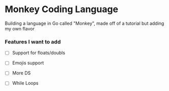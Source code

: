 # Monkey Coding Language

Building a language in Go called "Monkey", made off of a tutorial but adding my own flavor




### Features I want to add

- [ ] Support for floats/doubls
- [ ] Emojis support
- [ ] More DS
- [ ] While Loops


